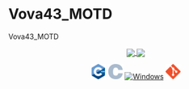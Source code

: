 # Vova43_MOTD
Vova43_MOTD

<p align="center">
	<a href="https://github.com/Vova43?tab=repositories">
		<img align="center" height="195" src="https://github-readme-stats.vercel.app/api?username=Vova43&count_private=false&show_icons=true&theme=gruvbox&rank_icon=github" />
		<img align="center" height="195" src="https://github-readme-stats.vercel.app/api/top-langs/?username=Vova43&hide=css,html,shell,javascript,c%23&theme=gruvbox&layout=compact" />
	</a>
</p>


<div align="center">
	<a href="https://en.cppreference.com/" target="_blank"><img width="30" height="30" src="https://raw.githubusercontent.com/devicons/devicon/master/icons/cplusplus/cplusplus-original.svg" alt="C++" /></a>
	<a href="https://c-faq.com/" target="_blank"><img width="30" height="30" src="https://raw.githubusercontent.com/devicons/devicon/master/icons/c/c-original.svg" alt="C" /></a>
	<a href="https://www.microsoft.com/en-us/download/windows" target="_blank"><img width="30" height="30" src="https://upload.wikimedia.org/wikipedia/commons/2/25/Windows_logo_-_2012_%28purple%29.svg" alt="Windows" /></a>
	<a href="https://git-scm.com/" target="_blank"><img width="30" height="30" src="https://raw.githubusercontent.com/devicons/devicon/master/icons/git/git-original.svg" alt="Git" /></a>
</div>
